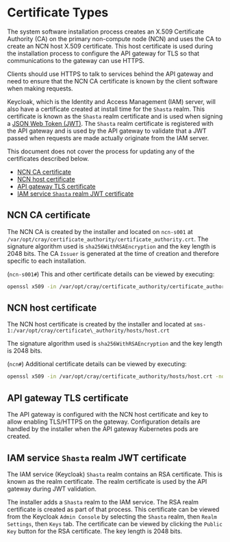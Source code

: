 # Certificate Types

The system software installation process creates an X.509 Certificate Authority \(CA\) on the primary non-compute node \(NCN\) and uses the CA to create an NCN host X.509 certificate. This host certificate is used during the
installation process to configure the API gateway for TLS so that communications to the gateway can use HTTPS.

Clients should use HTTPS to talk to services behind the API gateway and need to ensure that the NCN CA certificate is known by the client software when making requests.

Keycloak, which is the Identity and Access Management \(IAM\) server, will also have a certificate created at install time for the `Shasta` realm. This certificate is known as the `Shasta` realm certificate and is used when
signing a [JSON Web Token (JWT)](../../glossary.md#json-web-token-jwt). The `Shasta` realm certificate is registered with the API gateway and is used by the API gateway to validate that a JWT passed when requests are made
actually originate from the IAM server.

This document does not cover the process for updating any of the certificates described below.

- [NCN CA certificate](#ncn-ca-certificate)
- [NCN host certificate](#ncn-host-certificate)
- [API gateway TLS certificate](#api-gateway-tls-certificate)
- [IAM service `Shasta` realm JWT certificate](#iam-service-shasta-realm-jwt-certificate)

## NCN CA certificate

The NCN CA is created by the installer and located on `ncn-s001` at `/var/opt/cray/certificate_authority/certificate_authority.crt`.
The signature algorithm used is `sha256WithRSAEncryption` and the key length is 2048 bits. The CA `Issuer` is generated at the time of creation and therefore
specific to each installation.

(`ncn-s001#`) This and other certificate details can be viewed by executing:

```bash
openssl x509 -in /var/opt/cray/certificate_authority/certificate_authority.crt -noout -text
```

## NCN host certificate

The NCN host certificate is created by the installer and located at `sms-1:/var/opt/cray/certificate\_authority/hosts/host.crt`

The signature algorithm used is `sha256WithRSAEncryption` and the key length is 2048 bits.

(`ncn#`) Additional certificate details can be viewed by executing:

```bash
openssl x509 -in /var/opt/cray/certificate_authority/hosts/host.crt -noout -text
```

## API gateway TLS certificate

The API gateway is configured with the NCN host certificate and key to allow enabling TLS/HTTPS on the gateway. Configuration details are handled by the installer when the API
gateway Kubernetes pods are created.

## IAM service `Shasta` realm JWT certificate

The IAM service \(Keycloak\) `Shasta` realm contains an RSA certificate. This is known as the realm certificate. The realm certificate is used by the API gateway during JWT validation.

The installer adds a `Shasta` realm to the IAM service. The RSA realm certificate is created as part of that process. This certificate can be viewed from the Keycloak `Admin Console`
by selecting the `Shasta` realm, then `Realm Settings`, then `Keys` tab. The certificate can be viewed by clicking the `Public Key` button for the RSA certificate. The key length is 2048 bits.
